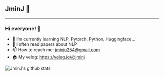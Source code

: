 ## JminJ 🧐
---
<!--
**JminJ/JminJ** is a ✨ _special_ ✨ repository because its `README.md` (this file) appears on your GitHub profile.

Here are some ideas to get you started:

- 🔭 I’m currently working on ...
- 🌱 I’m currently learning ...
- 👯 I’m looking to collaborate on ...
- 🤔 I’m looking for help with ...
- 💬 Ask me about ...
- 📫 How to reach me: ...
- 😄 Pronouns: ...
- ⚡ Fun fact: ...
-->

### Hi everyone! 👋
- 🌱 I’m currently learning NLP, Pytorch, Python, Huggingface...
- 📃 I often read papers about NLP
- 📫 How to reach me: jminju254@gmail.com
- 🏠 My velog: https://velog.io/@jminj


![JminJ's github stats](https://github-readme-stats.vercel.app/api?username=JminJ&show_icons=true)
